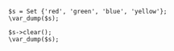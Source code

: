 ```basic-usage.hack
$s = Set {'red', 'green', 'blue', 'yellow'};
\var_dump($s);

$s->clear();
\var_dump($s);
```
